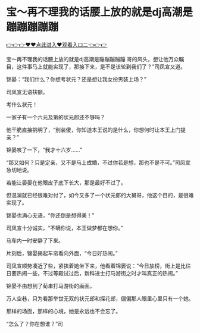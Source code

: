 # 宝～再不理我的话腰上放的就是dj高潮是蹦蹦蹦蹦蹦

 <a href="http://www.baidu.com/link?url=XaDzi4lrlBsIf7hc43pQAeEvE68KnODCy8r9yapmf0G&wd=&eqid=c54cd89e006c3be70000000466c61f85">👉👉👉♥♥点此进入♥观看入口二👈👉👉</a>

宝～再不理我的话腰上放的就是dj高潮是蹦蹦蹦蹦蹦
哥的风头，想让他万众瞩目，这件事马上就能实现了，那接下来，是不是该轮到我们了？”司凤宣又道。

锦晏：“我们什么？你想考状元？还是想让我女扮男装上场？”

司凤宣无语扶额。

考什么状元！

一家子有一个六元及第的状元郎还不够吗？

他干脆直接挑明了，“别装傻，你知道本王说的是什么，你想何时让本王上门提亲？”

锦晏咳了一下，“我才十六岁……”

“那又如何？只是定亲，又不是马上成婚，不过你若是想，那也不是不可。”司凤宣急切地说。

若能让晏晏在他眼皮子底下长大，那是最好不过了。

但温澜就已经很难对付了，如今又多了一个状元郎的大舅哥，他这个目的，是很难实现了。

锦晏也满心无语，“你还倒是想得美！”

司凤宣十分诚实，“不瞒你说，本王做梦都在想你。”

马车内一时安静了下来。

片刻后，锦晏揭起车帘看向外面，“今日好热闹。”

司凤宣顺势凑近了些，紧挨着她坐下来，他看着锦晏说：“今日放榜，街上是比往日要热闹一些，不过等殿试过后，新科进士打马游街之时才叫真正的热闹。”

锦晏不由想到了荀聿打马游街的画面。

万人空巷，只为看那举世无双的状元郎和探花郎，偏偏那人眼里心里只有一个她。

那样的场面，那样的心境，她是永远也不会忘了。

“怎么了？你在想谁？”司
